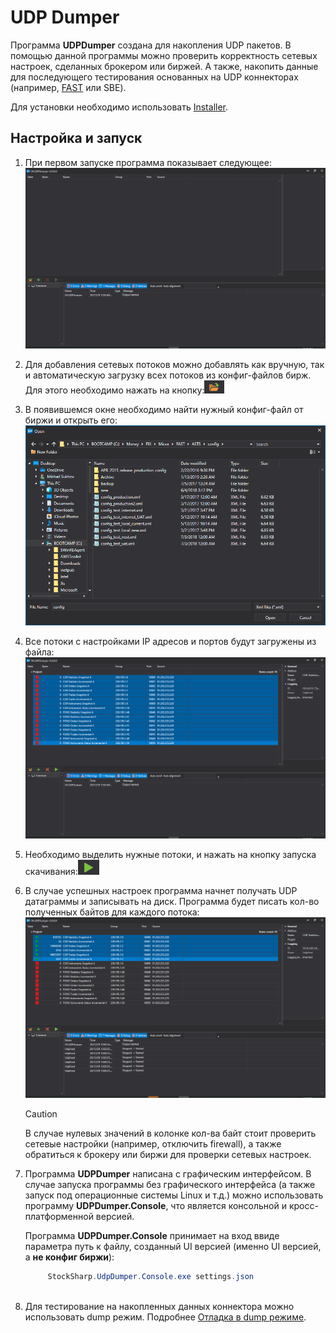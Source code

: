 # UDP Dumper

Программа **UDPDumper** создана для накопления UDP пакетов. В помощью данной программы можно проверить корректность сетевых настроек, сделанных брокером или биржей. А также, накопить данные для последующего тестирования основанных на UDP коннекторах (например, [FAST](api/connectors/common/fast_protocol.md) или SBE).

Для установки необходимо использовать [Installer](installer.md).

## Настройка и запуск

1. При первом запуске программа показывает следующее:![Dumper 1](../images/Dumper_1.png)
2. Для добавления сетевых потоков можно добавлять как вручную, так и автоматическую загрузку всех потоков из конфиг\-файлов бирж. Для этого необходимо нажать на кнопку:![Dumper 2](../images/Dumper_2.png)
3. В появившемся окне необходимо найти нужный конфиг\-файл от биржи и открыть его:![Dumper 3](../images/Dumper_3.png)
4. Все потоки с настройками IP адресов и портов будут загружены из файла:![Dumper 4](../images/Dumper_4.png)
5. Необходимо выделить нужные потоки, и нажать на кнопку запуска скачивания:![Dumper 5](../images/Dumper_5.png)
6. В случае успешных настроек программа начнет получать UDP датаграммы и записывать на диск. Программа будет писать кол\-во полученных байтов для каждого потока:![Dumper 6](../images/Dumper_6.png)

   > [!CAUTION]
   > В случае нулевых значений в колонке кол\-ва байт стоит проверить сетевые настройки (например, отключить firewall), а также обратиться к брокеру или биржи для проверки сетевых настроек.
7. Программа **UDPDumper** написана с графическим интерфейсом. В случае запуска программы без графического интерфейса (а также запуск под операционные системы Linux и т.д.) можно использовать программу **UDPDumper.Console**, что является консольной и кросс\-платформенной версией.

   Программа **UDPDumper.Console** принимает на вход ввиде параметра путь к файлу, созданный UI версией (именно UI версией, а **не конфиг биржи**):

   ```cs
   		StockSharp.UdpDumper.Console.exe settings.json
   		
   ```
8. Для тестирование на накопленных данных коннектора можно использовать dump режим. Подробнее [Отладка в dump режиме](api/connectors/common/fast_protocol/dump_mode.md).
